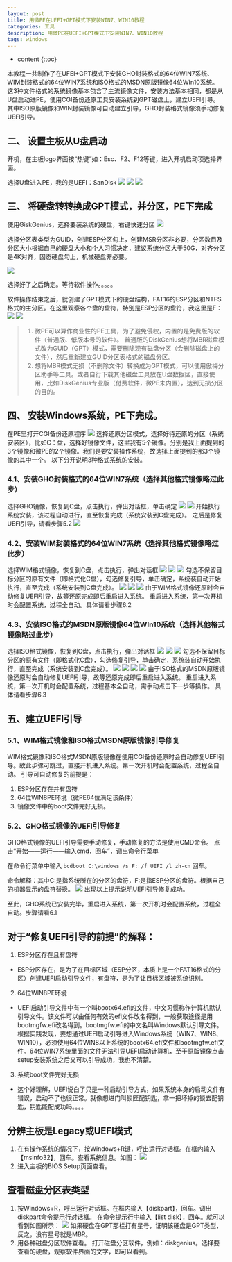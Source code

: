 ```yaml
---
layout: post
title: 用微PE在UEFI+GPT模式下安装WIN7、WIN10教程
categories: 工具
description: 用微PE在UEFI+GPT模式下安装WIN7、WIN10教程
tags: windows
---
```

* content
{:toc}
<div class="postImg" style="background-image:url(https://likonion-1254082995.cos.ap-chengdu.myqcloud.com/media/toge_excel1066.png)"></div>
本教程一共制作了在UFEI+GPT模式下安装GHO封装格式的64位WIN7系统、WIM封装格式的64位WIN7系统和ISO格式的MSDN原版镜像64位WIn10系统。
这3种文件格式的系统镜像基本包含了主流镜像文件，安装方法基本相同，都是从U盘启动进PE，使用CGI备份还原工具安装系统到GPT磁盘上，建立UEFI引导。
其中ISO原版镜像和WIN封装镜像可自动建立引导，GHO封装格式镜像须手动修复UEFI引导。



## 二、 设置主板从U盘启动
开机，在主板logo界面按“热键”如：Esc、F2、F12等键，进入开机启动项选择界面。

选择U盘进入PE，我的是UEFI：SanDisk
![](https://likonion-1254082995.cos.ap-chengdu.myqcloud.com/media/5319583c269759ee4dc10c76b5fb43166f22dfda.jpg)
![](https://likonion-1254082995.cos.ap-chengdu.myqcloud.com/media/d161b0004a90f603317df0fa3e12b31bb251eda6.jpg)
![](https://likonion-1254082995.cos.ap-chengdu.myqcloud.com/media/d1f06a2662d0f703f8bafa610ffa513d2797c563.jpg.png)

## 三、 将硬盘转转换成GPT模式，并分区，PE下完成
使用GiskGenius，选择要装系统的硬盘，右键快速分区
![](https://likonion-1254082995.cos.ap-chengdu.myqcloud.com/media/f74c27dca3cc7cd9390a5a643e01213fb90e9148.jpg.png)

选择分区表类型为GUID，创建ESP分区勾上，创建MSR分区非必要，分区数目及分区大小根据自己的硬盘大小和个人习惯决定，建议系统分区大于50G，对齐分区是4K对齐，固态硬盘勾上，机械硬盘非必要。

![](https://likonion-1254082995.cos.ap-chengdu.myqcloud.com/media/286ea0763912b31bf5f6a2948118367ad8b4e1dd.jpg.png)

选择好了之后确定。等待软件操作。。。。。

软件操作结束之后，就创建了GPT模式下的硬盘结构，FAT16的ESP分区和NTFS格式的主分区。在这里观察各个盘的盘符，特别是ESP分区的盘符，我这里是F：
![](https://likonion-1254082995.cos.ap-chengdu.myqcloud.com/media/c6f5f4fbaf51f3de792ed6d993eef01f382979d7.jpg.png)
![](https://likonion-1254082995.cos.ap-chengdu.myqcloud.com/media/29ed05f2d7ca7bcb74e2a892b9096b63f424a8d2.jpg.png)

> 1. 微PE可以算作商业性的PE工具，为了避免侵权，内置的是免费版的软件（普通版、低版本号的软件）。 普通版的DiskGenius想将MBR磁盘模式改为GUID（GPT）模式，需要删除现有磁盘分区（会删除磁盘上的文件），然后重新建立GUID分区表格式的磁盘分区。
> 2. 想将MBR模式无损（不删除文件）转换成为GPT模式，可以使用傲梅分区助手等工具。或者自行下载其他磁盘工具放在U盘数据区，直接使用，比如DiskGenius专业版（付费软件，微PE未内置），达到无损分区的目的。

## 四、 安装Windows系统，PE下完成。
在PE里打开CGI备份还原程序
![](https://likonion-1254082995.cos.ap-chengdu.myqcloud.com/media/ebb2f1188618367a92eb116029738bd4b21ce515.jpg.png)
选择还原分区模式，选择好待还原的分区（系统安装区），比如C：盘，选择好镜像文件，这里我有5个镜像。分别是我上面提到的3个镜像和微PE的2个镜像。我们是要安装操作系统，故选择上面提到的那3个镜像的其中一个。
以下分开说明3种格式系统的安装。

### 4.1、安装GHO封装格式的64位WIN7系统（选择其他格式镜像略过此步）
选择GHO镜像，恢复到C盘，点击执行，弹出对话框，单击确定
![](https://likonion-1254082995.cos.ap-chengdu.myqcloud.com/media/286ea0763912b31bf4bba3948118367ad8b4e198.jpg.png)
![](https://likonion-1254082995.cos.ap-chengdu.myqcloud.com/media/1421dc638535e5dd24dacb6271c6a7efcc1b62f9.jpg.png)
开始执行系统安装，该过程自动进行，直至恢复完成（系统安装到C盘完成）。
之后是修复UEFI引导，请看步骤5.2
![](https://likonion-1254082995.cos.ap-chengdu.myqcloud.com/media/f82f75d88d1001e98c0f7db2bf0e7bec55e79744.jpg.png)

### 4.2、安装WIM封装格式的64位WIN7系统（选择其他格式镜像略过此步）
选择WIM格式镜像，恢复到C盘，点击执行，弹出对话框
![](https://likonion-1254082995.cos.ap-chengdu.myqcloud.com/media/2b2c32c69f3df8dc2d42e62cca11728b46102870.jpg.png)
![](https://likonion-1254082995.cos.ap-chengdu.myqcloud.com/media/4bdb5a42fbf2b2110d7fecf3cd8065380dd78e1a.jpg.png)
![](https://likonion-1254082995.cos.ap-chengdu.myqcloud.com/media/014cad0e4bfbfbed86255fc27ff0f736aec31f76.jpg.png)
勾选不保留目标分区的原有文件（即格式化C盘），勾选修复引导，单击确定，系统装自动开始执行，直至完成（系统安装到C盘完成）。
![](https://likonion-1254082995.cos.ap-chengdu.myqcloud.com/media/1421dc638535e5dd25fecc6271c6a7efcc1b62a5.jpg.png)
![](https://likonion-1254082995.cos.ap-chengdu.myqcloud.com/media/551712d4ad6eddc441cadc463edbb6fd53663345.jpg.png)
![](https://likonion-1254082995.cos.ap-chengdu.myqcloud.com/media/c9bbd808b3de9c82308090326b81800a1bd8438e.jpg.png)
由于WIM格式镜像还原时会自动修复UEFI引导，故等还原完成即后重启进入系统。
重启进入系统，第一次开机时会配置系统，过程全自动。具体请看步骤6.2

### 4.3、安装ISO格式的MSDN原版镜像64位WIn10系统（选择其他格式镜像略过此步）
选择ISO格式镜像，恢复到C盘，点击执行，弹出对话框
![](https://likonion-1254082995.cos.ap-chengdu.myqcloud.com/media/8fe43cfbe6cd7b89824e513e082442a7d8330e54.jpg.png)
![](https://likonion-1254082995.cos.ap-chengdu.myqcloud.com/media/e7d2556134a85edf58bb959e4e540923dc5475b8.jpg.png)
![](https://likonion-1254082995.cos.ap-chengdu.myqcloud.com/media/e5ea6262f6246b608c3fd9c9ecf81a4c500fa2ba.jpg.png)
勾选不保留目标分区的原有文件（即格式化C盘），勾选修复引导，单击确定，系统装自动开始执行，直至完成（系统安装到C盘完成）。
![](https://likonion-1254082995.cos.ap-chengdu.myqcloud.com/media/acd5a6c279310a558178b549b04543a983261016.jpg.png)
![](https://likonion-1254082995.cos.ap-chengdu.myqcloud.com/media/201703d062d9f2d309ba4f52aeec8a136127cccc.jpg.png)
![](https://likonion-1254082995.cos.ap-chengdu.myqcloud.com/media/90f040550923dd548cd6ccd5d609b3de9e8248ce.jpg.png)
![](https://likonion-1254082995.cos.ap-chengdu.myqcloud.com/media/3080ff256b600c33063cb5751d4c510fd8f9a12e.jpg.png)
由于ISO格式的MSDN原版镜像还原时会自动修复UEFI引导，故等还原完成即后重启进入系统。
重启进入系统，第一次开机时会配置系统，过程基本全自动，需手动点击下一步等操作。
具体请看步骤6.3

## 五、建立UEFI引导
### 5.1、WIM格式镜像和ISO格式MSDN原版镜像引导修复
WIM格式镜像和ISO格式MSDN原版镜像在使用CGI备份还原时会自动修复UEFI引导。故此步骤可跳过，直接开机进入系统。第一次开机时会配置系统，过程全自动。
引导可自动修复的前提是：
1. ESP分区存在并有盘符
2. 64位WIN8PE环境（微PE64位满足该条件）
3. 镜像文件中的boot文件完好无损。

### 5.2、GHO格式镜像的UEFI引导修复
GHO格式镜像的UEFI引导需要手动修复，手动修复的方法是使用CMD命令。
点击“开始——运行——输入cmd，回车”，调出命令行菜单

在命令行菜单中输入 `bcdboot C:\windows /s F: /f UEFI /l zh-cn` 回车。

命令解释：其中C:是指系统所在的分区的盘符，F:是指ESP分区的盘符。根据自己的机器显示的盘符替换。
![](https://likonion-1254082995.cos.ap-chengdu.myqcloud.com/media/58ac71f1f736afc356d155d8b419ebc4b5451295.jpg.png)
出现以上提示说明UEFI引导修复成功。

至此，GHO系统已安装完毕，重启进入系统，第一次开机时会配置系统，过程全自动。步骤请看6.1

## 对于“修复UEFI引导的前提”的解释：
1. ESP分区存在且有盘符
* ESP分区存在，是为了在目标区域（ESP分区，本质上是一个FAT16格式的分区）创建UEFI启动引导文件，有盘符，是为了让目标区域被系统识别。
2. 64位WIN8PE环境
* UEFI启动引导文件中有一个叫bootx64.efi的文件，中文习惯称作计算机默认引导文件。该文件可以由任何有效的efi文件改名得到，一般获取途径是用bootmgfw.efi改名得到。bootmgfw.efi的中文名叫Windows默认引导文件。
根据实践发现，要想通过UEFI启动引导进入Windows系统（WIN7、WIN8、WIN10），必须使用64位WIN8以上系统的bootx64.efi文件和bootmgfw.efi文件。64位WIN7系统里面的文件无法引导UEFI启动计算机，至于原版镜像点击setup安装系统之后又可以引导成功，我也不清楚。
3. 系统boot文件完好无损
* 这个好理解，UEFI说白了只是一种启动引导方式，如果系统本身的启动文件有错误，启动不了也很正常。就像想进门叫锁匠配钥匙，拿一把坏掉的锁去配钥匙，钥匙能配成功吗。。。。

## 分辨主板是Legacy或UEFI模式

1. 在有操作系统的情况下，按Windows+R键，呼出运行对话框。在框内输入【msinfo32】，回车。查看系统信息。如图：
![](https://likonion-1254082995.cos.ap-chengdu.myqcloud.com/media/e9184a176d224f4a5790105500f790529922d14b.jpg.png)
2. 进入主板的BIOS Setup页面查看。

## 查看磁盘分区表类型

1. 按Windows+R，呼出运行对话框。在框内输入【diskpart】，回车。调出diskpart命令提示行对话框。
在命令提示行中输入【list disk】，回车。就可以看到如图所示：
![](https://likonion-1254082995.cos.ap-chengdu.myqcloud.com/media/adc762610c3387446e3f433a580fd9f9d52aa0e6.jpg-2.png)
如果硬盘在GPT那栏打有星号，证明该硬盘是GPT类型，反之，没有星号就是MBR。
2. 用各种磁盘分区软件查看。
打开磁盘分区软件，例如：diskgenius。选择要查看的硬盘，观察软件界面的文字，即可以看到。
